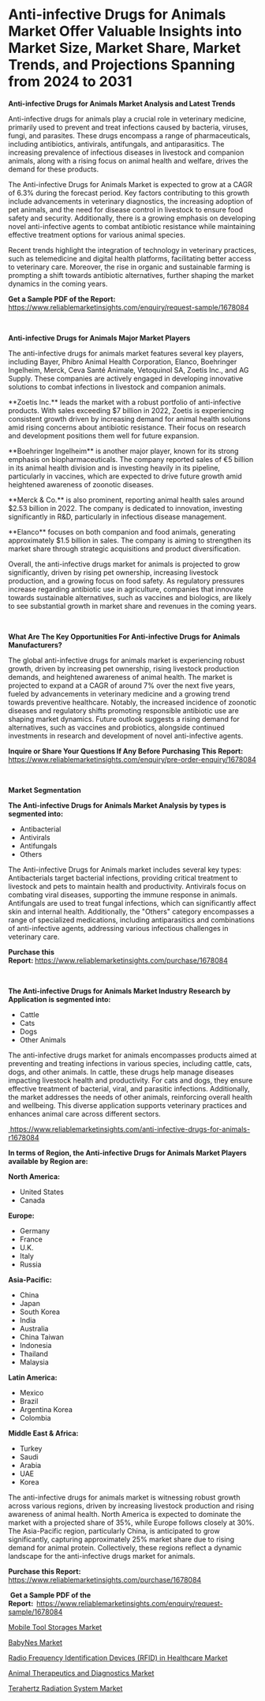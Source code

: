 <p><h1>Anti-infective Drugs for Animals Market Offer Valuable Insights into Market Size, Market Share, Market Trends, and Projections Spanning from 2024 to 2031</h1></p><p><strong>Anti-infective Drugs for Animals Market Analysis and Latest Trends</strong></p>
<p><p>Anti-infective drugs for animals play a crucial role in veterinary medicine, primarily used to prevent and treat infections caused by bacteria, viruses, fungi, and parasites. These drugs encompass a range of pharmaceuticals, including antibiotics, antivirals, antifungals, and antiparasitics. The increasing prevalence of infectious diseases in livestock and companion animals, along with a rising focus on animal health and welfare, drives the demand for these products.</p><p>The Anti-infective Drugs for Animals Market is expected to grow at a CAGR of 6.3% during the forecast period. Key factors contributing to this growth include advancements in veterinary diagnostics, the increasing adoption of pet animals, and the need for disease control in livestock to ensure food safety and security. Additionally, there is a growing emphasis on developing novel anti-infective agents to combat antibiotic resistance while maintaining effective treatment options for various animal species.</p><p>Recent trends highlight the integration of technology in veterinary practices, such as telemedicine and digital health platforms, facilitating better access to veterinary care. Moreover, the rise in organic and sustainable farming is prompting a shift towards antibiotic alternatives, further shaping the market dynamics in the coming years.</p></p>
<p><strong>Get a Sample PDF of the Report:&nbsp;</strong> <a href="https://www.reliablemarketinsights.com/enquiry/request-sample/1678084?utm_campaign=1383&utm_medium=2&utm_source=Github&utm_content=ia&utm_term=14102024&utm_id=anti-infective-drugs-for-animals">https://www.reliablemarketinsights.com/enquiry/request-sample/1678084</a></p>
<p>&nbsp;</p>
<p><strong>Anti-infective Drugs for Animals Major Market Players</strong></p>
<p><p>The anti-infective drugs for animals market features several key players, including Bayer, Phibro Animal Health Corporation, Elanco, Boehringer Ingelheim, Merck, Ceva Santé Animale, Vetoquinol SA, Zoetis Inc., and AG Supply. These companies are actively engaged in developing innovative solutions to combat infections in livestock and companion animals.</p><p>**Zoetis Inc.** leads the market with a robust portfolio of anti-infective products. With sales exceeding $7 billion in 2022, Zoetis is experiencing consistent growth driven by increasing demand for animal health solutions amid rising concerns about antibiotic resistance. Their focus on research and development positions them well for future expansion.</p><p>**Boehringer Ingelheim** is another major player, known for its strong emphasis on biopharmaceuticals. The company reported sales of €5 billion in its animal health division and is investing heavily in its pipeline, particularly in vaccines, which are expected to drive future growth amid heightened awareness of zoonotic diseases.</p><p>**Merck & Co.** is also prominent, reporting animal health sales around $2.53 billion in 2022. The company is dedicated to innovation, investing significantly in R&D, particularly in infectious disease management.</p><p>**Elanco** focuses on both companion and food animals, generating approximately $1.5 billion in sales. The company is aiming to strengthen its market share through strategic acquisitions and product diversification.</p><p>Overall, the anti-infective drugs market for animals is projected to grow significantly, driven by rising pet ownership, increasing livestock production, and a growing focus on food safety. As regulatory pressures increase regarding antibiotic use in agriculture, companies that innovate towards sustainable alternatives, such as vaccines and biologics, are likely to see substantial growth in market share and revenues in the coming years.</p></p>
<p>&nbsp;</p>
<p><strong>What Are The Key Opportunities For Anti-infective Drugs for Animals Manufacturers?</strong></p>
<p><p>The global anti-infective drugs for animals market is experiencing robust growth, driven by increasing pet ownership, rising livestock production demands, and heightened awareness of animal health. The market is projected to expand at a CAGR of around 7% over the next five years, fueled by advancements in veterinary medicine and a growing trend towards preventive healthcare. Notably, the increased incidence of zoonotic diseases and regulatory shifts promoting responsible antibiotic use are shaping market dynamics. Future outlook suggests a rising demand for alternatives, such as vaccines and probiotics, alongside continued investments in research and development of novel anti-infective agents.</p></p>
<p><strong>Inquire or Share Your Questions If Any Before Purchasing This Report:</strong> <a href="https://www.reliablemarketinsights.com/enquiry/pre-order-enquiry/1678084?utm_campaign=1383&utm_medium=2&utm_source=Github&utm_content=ia&utm_term=14102024&utm_id=anti-infective-drugs-for-animals">https://www.reliablemarketinsights.com/enquiry/pre-order-enquiry/1678084</a></p>
<p>&nbsp;</p>
<p><strong>Market Segmentation</strong></p>
<p><strong>The Anti-infective Drugs for Animals Market Analysis by types is segmented into:</strong></p>
<p><ul><li>Antibacterial</li><li>Antivirals</li><li>Antifungals</li><li>Others</li></ul></p>
<p><p>The Anti-infective Drugs for Animals market includes several key types: Antibacterials target bacterial infections, providing critical treatment to livestock and pets to maintain health and productivity. Antivirals focus on combating viral diseases, supporting the immune response in animals. Antifungals are used to treat fungal infections, which can significantly affect skin and internal health. Additionally, the "Others" category encompasses a range of specialized medications, including antiparasitics and combinations of anti-infective agents, addressing various infectious challenges in veterinary care.</p></p>
<p><strong>Purchase this Report:&nbsp;</strong><a href="https://www.reliablemarketinsights.com/purchase/1678084?utm_campaign=1383&utm_medium=2&utm_source=Github&utm_content=ia&utm_term=14102024&utm_id=anti-infective-drugs-for-animals">https://www.reliablemarketinsights.com/purchase/1678084</a></p>
<p>&nbsp;</p>
<p><strong>The Anti-infective Drugs for Animals Market Industry Research by Application is segmented into:</strong></p>
<p><ul><li>Cattle</li><li>Cats</li><li>Dogs</li><li>Other Animals</li></ul></p>
<p><p>The anti-infective drugs market for animals encompasses products aimed at preventing and treating infections in various species, including cattle, cats, dogs, and other animals. In cattle, these drugs help manage diseases impacting livestock health and productivity. For cats and dogs, they ensure effective treatment of bacterial, viral, and parasitic infections. Additionally, the market addresses the needs of other animals, reinforcing overall health and wellbeing. This diverse application supports veterinary practices and enhances animal care across different sectors.</p></p>
<p><a href="https://www.reliablemarketinsights.com/anti-infective-drugs-for-animals-r1678084?utm_campaign=1383&utm_medium=2&utm_source=Github&utm_content=ia&utm_term=14102024&utm_id=anti-infective-drugs-for-animals">&nbsp;https://www.reliablemarketinsights.com/anti-infective-drugs-for-animals-r1678084</a></p>
<p><strong>In terms of Region, the Anti-infective Drugs for Animals Market Players available by Region are:</strong></p>
<p>
    <p> <strong> North America: </strong>
        <ul>
            <li>United States</li>
            <li>Canada</li>
        </ul>
        </p> 
    <p> <strong> Europe: </strong>
        <ul>
            <li>Germany</li>
            <li>France</li>
            <li>U.K.</li>
            <li>Italy</li>
            <li>Russia</li>
        </ul>
        </p> 
    <p> <strong> Asia-Pacific: </strong>
        <ul>
            <li>China</li>
            <li>Japan</li>
            <li>South Korea</li>
            <li>India</li>
            <li>Australia</li>
            <li>China Taiwan</li>
            <li>Indonesia</li>
            <li>Thailand</li>
            <li>Malaysia</li>
        </ul>
        </p> 
    <p> <strong> Latin America: </strong>
        <ul>
            <li>Mexico</li>
            <li>Brazil</li>
            <li>Argentina Korea</li>
            <li>Colombia</li>
        </ul>
        </p> 
    <p> <strong> Middle East & Africa: </strong>
        <ul>
            <li>Turkey</li>
            <li>Saudi</li>
            <li>Arabia</li>
            <li>UAE</li>
            <li>Korea</li>
        </ul>
    </p>
    </p>
<p><p>The anti-infective drugs for animals market is witnessing robust growth across various regions, driven by increasing livestock production and rising awareness of animal health. North America is expected to dominate the market with a projected share of 35%, while Europe follows closely at 30%. The Asia-Pacific region, particularly China, is anticipated to grow significantly, capturing approximately 25% market share due to rising demand for animal protein. Collectively, these regions reflect a dynamic landscape for the anti-infective drugs market for animals.</p></p>
<p><strong>Purchase this Report: </strong><a href="https://www.reliablemarketinsights.com/purchase/1678084?utm_campaign=1383&utm_medium=2&utm_source=Github&utm_content=ia&utm_term=14102024&utm_id=anti-infective-drugs-for-animals">https://www.reliablemarketinsights.com/purchase/1678084</a></p>
<p>&nbsp;<strong>Get a Sample PDF of the Report:&nbsp;&nbsp;</strong><a href="https://www.reliablemarketinsights.com/enquiry/request-sample/1678084?utm_campaign=1383&utm_medium=2&utm_source=Github&utm_content=ia&utm_term=14102024&utm_id=anti-infective-drugs-for-animals">https://www.reliablemarketinsights.com/enquiry/request-sample/1678084</a></p>
<p><strong></strong></p>
<p><p><a href="https://www.linkedin.com/pulse/market-forecasting-change-global-mobile-tool-storages-do3se?utm_campaign=1383&utm_medium=2&utm_source=Github&utm_content=ia&utm_term=14102024&utm_id=anti-infective-drugs-for-animals">Mobile Tool Storages Market</a></p><p><a href="https://www.linkedin.com/pulse/babynes-market-size-segmentation-trends-growth-analysis-pfife?utm_campaign=1383&utm_medium=2&utm_source=Github&utm_content=ia&utm_term=14102024&utm_id=anti-infective-drugs-for-animals">BabyNes Market</a></p><p><a href="https://www.linkedin.com/pulse/insights-radio-frequency-identification-devices-rfid-healthcare-e21je?utm_campaign=1383&utm_medium=2&utm_source=Github&utm_content=ia&utm_term=14102024&utm_id=anti-infective-drugs-for-animals">Radio Frequency Identification Devices (RFID) in Healthcare Market</a></p><p><a href="https://github.com/Krish2023na/Market-Research-Report-List-6/blob/main/animal-therapeutics-and-diagnostics-market.md?utm_campaign=1383&utm_medium=2&utm_source=Github&utm_content=ia&utm_term=14102024&utm_id=anti-infective-drugs-for-animals">Animal Therapeutics and Diagnostics Market</a></p><p><a href="https://www.linkedin.com/pulse/global-terahertz-radiation-system-nexus-sector-confluences-regional-kvvtc?utm_campaign=1383&utm_medium=2&utm_source=Github&utm_content=ia&utm_term=14102024&utm_id=anti-infective-drugs-for-animals">Terahertz Radiation System Market</a></p></p>